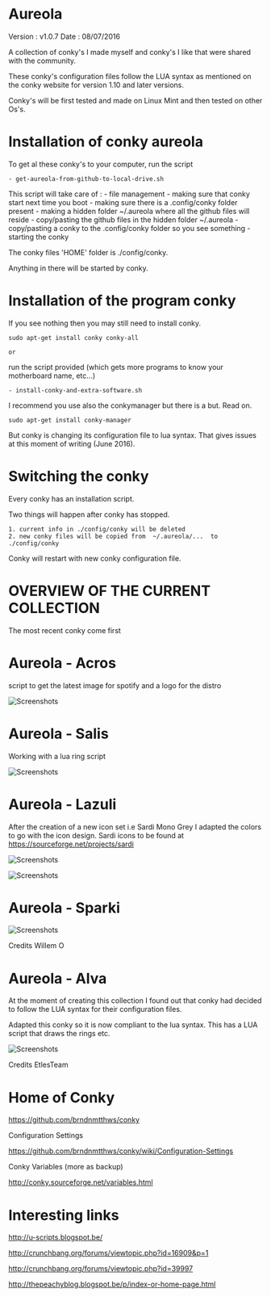 # Aureola

Version : v1.0.7
Date : 08/07/2016

A collection of conky's I made myself and conky's I like that were shared with the community.

These conky's configuration files follow the LUA syntax as mentioned on the conky website for version 1.10 and later versions.

Conky's will be first tested and made on Linux Mint and then tested on other Os's.


# Installation of conky aureola

To get al these conky's to your computer, run the script

	- get-aureola-from-github-to-local-drive.sh


This script will take care of :
	- file management
	- making sure that conky start next time you boot
	- making sure there is a .config/conky folder present
	- making a hidden folder ~/.aureola where all the github files will reside
	- copy/pasting the github files in the hidden folder ~/.aureola
	- copy/pasting a conky to the .config/conky folder so you see something
	- starting the conky


The conky files 'HOME' folder is ./config/conky.

Anything in there will be started by conky.



# Installation of the program conky


If you see nothing then you may still need to install conky.

	sudo apt-get install conky conky-all

	or

run the script provided (which gets more programs to know your motherboard name, etc...)


	- install-conky-and-extra-software.sh


I recommend you use also the conkymanager but there is a but. Read on.

	sudo apt-get install conky-manager

But conky is changing its configuration file to lua syntax. That gives issues at this moment of writing (June 2016).




# Switching the conky

Every conky has an installation script.

Two things will happen after conky has stopped.

	1. current info in ./config/conky will be deleted
	2. new conky files will be copied from  ~/.aureola/...  to ./config/conky 

Conky will restart with new conky configuration file.




# OVERVIEW OF THE CURRENT COLLECTION

The most recent conky come first



# Aureola - Acros

script to get the latest image for spotify and a logo for the distro


![Screenshots](http://i.imgur.com/pyZEPdf.png)



# Aureola - Salis

Working with a lua ring script

![Screenshots](http://i.imgur.com/VPBJ6uV.png)


# Aureola - Lazuli

After the creation of a new icon set i.e Sardi Mono Grey I adapted the colors to go with the icon design.
Sardi icons to be found at https://sourceforge.net/projects/sardi


![Screenshots](http://i.imgur.com/o2Dp2bH.png)



![Screenshots](http://i.imgur.com/2JLL5kl.png)






# Aureola - Sparki

![Screenshots](http://i.imgur.com/GU4ck3k.png)

Credits Willem O








# Aureola - Alva

At the moment of creating this collection I found out that conky had decided to follow the LUA syntax for their configuration files.

Adapted this conky so it is now compliant to the lua syntax. This has a LUA script that draws the rings etc.

![Screenshots](http://i.imgur.com/57QwNug.png)

Credits EtlesTeam






# Home of Conky

https://github.com/brndnmtthws/conky

Configuration Settings

https://github.com/brndnmtthws/conky/wiki/Configuration-Settings

Conky Variables (more as backup)

http://conky.sourceforge.net/variables.html




# Interesting links

http://u-scripts.blogspot.be/

http://crunchbang.org/forums/viewtopic.php?id=16909&p=1

http://crunchbang.org/forums/viewtopic.php?id=39997

http://thepeachyblog.blogspot.be/p/index-or-home-page.html